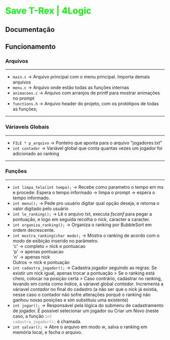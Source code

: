 # <b style="color:lime;">Save T-Rex | 4Logic</b> 
## <b>Documentação</b>
## Funcionamento 
### Arquivos
---
- <code>main.c</code> -> Arquivo principal com o menu principal. Importa demais arquivos
- <code>menu.c</code> -> Arquivo onde estão todas as funções internas
- <code>animacoes.c</code> -> Arquivo com arranjos de printf para mostrar animações no prompt
- <code>functions.h</code> -> Arquivo header do projeto, com os protótipos de todas as funções;
---
### Váriaveis Globais
---
- <code>FILE * p_arquivo</code> -> Ponteiro que aponta para o arquivo "jogadores.txt"
- <code>int contador</code> -> Variável global que conta quantas vezes um jogador foi adicionado ao ranking
---
### Funções
---
- <code>int limpa_tela(int tempo);</code> -> Recebe como parametro o tempo em _ms_ e procede: Espera o tempo informado -> limpa o prompt -> espera o tempo informado.
- <code>int menu();</code> -> Pede pro usuário digitar qual opção deseja, e retorna o valor digitado pelo usuário
- <code>int le_ranking();</code> -> Lê o arquivo txt, executa _fscanf_ para pegar a pontuação, e logo em seguida recolha o nick, caracter a caracter.
- <code>int organiza_ranking();</code> -> Organiza o ranking por BubbleSort em ordem decrescente. 
- <code>int mostra_ranking(char modo);</code> -> Mostra o ranking de acordo com o modo de exibição inserido no parâmetro. <br>'c' -> completo = nick e pontuacao<br>'p' -> apenas pontuacao<br>'n' -> apenas nick<br>Outros -> nick e pontuação
- <code>int cadastra_jogador();</code> -> Cadastra jogador seguindo as regras: Se existir um nick igual, apenas trocar a pontuação > Se o ranking está cheio, colocar na posição certa > Caso contrário, cadastrar no ranking, levando em conta como índice, a váriavel global _contador_. Incrementa a váriavel _contador_ no final do cadastro (a não ser que o nick já existia, nesse caso o contador não sofre alterações porquê o ranking não ganhou novas posições e sim substituiu uma existente)
- <code>int jogar();</code> -> Responsável pela lógica do submenu de cadastramento de jogador. É possível selecionar um jogador ou Criar um Novo (neste caso, a função <code style="color: gray;">int cadastra_jogador();</code> é chamada.
- <code>int salvar();</code> -> Abre o arquivo em modo _w_, salva o ranking em memória local, e fecha o arquivo.
